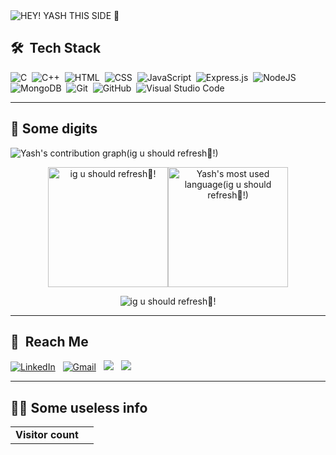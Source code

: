 <img src="https://github.com/conqryash007/conqryash007/blob/main/resource/Animation.gif" alt="HEY! YASH THIS SIDE 👋"/>

## 🛠 &nbsp;Tech Stack

![C](https://img.shields.io/badge/-C-05122A?style=flat&logo=C&logoColor=A8B9CC)&nbsp;
![C++](https://img.shields.io/badge/-C++-05122A?style=flat&logo=C%2B%2B&logoColor=00599C)&nbsp;
![HTML](https://img.shields.io/badge/-HTML-05122A?style=flat&logo=HTML5)&nbsp;
![CSS](https://img.shields.io/badge/-CSS-05122A?style=flat&logo=CSS3&logoColor=1572B6)&nbsp;
![JavaScript](https://img.shields.io/badge/-JavaScript-05122A?style=flat&logo=javascript)&nbsp;
![Express.js](https://img.shields.io/badge/-Express-05122A?style=flat&logo=express&logoColor=%2361DAFB)&nbsp;
![NodeJS](https://img.shields.io/badge/-Node.js-05122A?style=flat&logo=node.js&logoColor=white)&nbsp;
![MongoDB](https://img.shields.io/badge/-MongoDB-05122A?style=flat&logo=MongoDB&logoColor=green)&nbsp;
![Git](https://img.shields.io/badge/-Git-05122A?style=flat&logo=git)&nbsp;
![GitHub](https://img.shields.io/badge/-GitHub-05122A?style=flat&logo=github)&nbsp;
![Visual Studio Code](https://img.shields.io/badge/-Visual%20Studio%20Code-05122A?style=flat&logo=visual-studio-code&logoColor=007ACC)&nbsp;

<hr>

## 🔢 Some digits

<img src="https://activity-graph.herokuapp.com/graph?username=conqryash007&theme=react-dark" alt="Yash's contribution graph(ig u should refresh🧐!)">
  <p align="center">
    <img height="192px" src="https://github-readme-streak-stats.herokuapp.com/?user=conqryash007&theme=tokyonight" alt="ig u should refresh🧐!" /><a href="https://github.com/conqryash007/github-readme-stats"><img alt="Yash's most used language(ig u should refresh🧐!)" src="https://github-readme-stats.vercel.app/api/top-langs/?username=conqryash007&langs_count=8&count_private=true&layout=compact&theme=tokyonight&hide_border=true" height="192px"/></a>
</p>
<p align="center"><img src="https://github-readme-stats.vercel.app/api?username=conqryash007&show_icons=true&theme=radical" alt="ig u should refresh🧐!" /></p>

<hr>

## 🚀 &nbsp;Reach Me

<a href="https://www.linkedin.com/in/guptayash007/"><img alt="LinkedIn" src="https://img.shields.io/badge/linkedin%20-%230077B5.svg?&style=flat&logo=linkedin&logoColor=white"/></a> &nbsp;
<a href="mailto:guptayash200010@gmail.com"><img alt="Gmail" src="https://img.shields.io/badge/Gmail-D14836?style=flat&logo=gmail&logoColor=white" /></a> &nbsp;
<a href="https://www.instagram.com/conqryash007/"><img src="https://img.shields.io/badge/-Instagram-E4405F?style=flat&logo=Instagram&logoColor=white"/></a> &nbsp;
<a href="https://twitter.com/THECONQ23486972"><img src="https://img.shields.io/badge/Twitter-1DA1F2?style=flat&logo=twitter&logoColor=white"/></a> &nbsp;
<hr>

## 👨‍🎤 Some useless info

<table>
  <tr>
    <td><strong>Visitor count</strong></td>
    <td><img src="https://profile-counter.glitch.me/conqryash007/count.svg" alt="" /></td>
  </tr>
</table>
